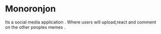 # Monoronjon

Its a social media application . Where users will upload,react and comment on the other peoples memes . 
